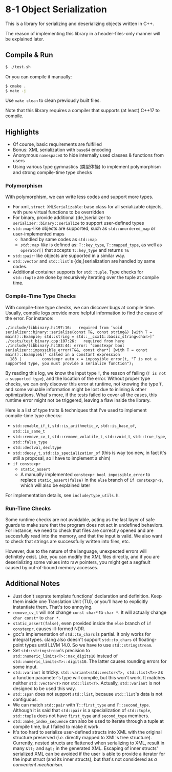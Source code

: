# 8-1 Object Serialization

This is a library for serializing and deserializing objects written in C++.

The reason of implementing this library in a header-files-only manner will be explained later.


## Compile & Run

```bash
$ ./test.sh
```

Or you can compile it manually:

```bash
$ cmake .
$ make -j
```

Use `make clean` to clean previously built files.

Note that this library requires a compiler that supports (at least) C++17 to compile.


## Highlights

- Of course, basic requirements are fulfilled
- Bonus: XML serialization with `base64` encoding
- Anonymous `namespace`s to hide internally used classes & functions from users
- Using various type gymnastics (类型体操) to implement polymorphism and strong compile-time type checks


### Polymorphism

With polymorphism, we can write less codes and support more types.

- For xml, `struct XMLSerializable`: base class for all serializable objects, with pure virtual functions to be overridden
- For binary, provide additional {de,}serializer to `serializer::binary::serialize` to support user-defined types
- `std::map`-like objects are supported, such as `std::unordered_map` or user-implemented maps
  - handled by same codes as `std::map`
  - _`std::map`-like_ is defined as: `T::key_type`, `T::mapped_type`, as well as `operator[]` that accepts `T::key_type` and returns `T&`
- `std::pair`-like objects are supported in a similar way.
- `std::vector` and `std::list`'s {de,}serialization are handled by same codes.
- Additional container supports for `std::tuple`. Type checks for `std::tuple` are done by recursively iterating over the tuple at compile time.


### Compile-Time Type Checks

With compile-time type checks, we can discover bugs at compile time. Usually, compile logs provide more helpful information to find the cause of the error. For instance:

```
./include/libbinary.h:197:16:   required from ‘void serializer::binary::serialize(const T&, const string&) [with T = main()::Example; std::string = std::__cxx11::basic_string<char>]’
./tests/test_binary.cpp:107:26:   required from here
./include/libbinary.h:183:44: error: ‘constexpr bool serializer::impossible_error(T&&, const char*) [with T = const main()::Example&]’ called in a constant expression
  183 |         constexpr auto x = impossible_error(t, "T is not a supported type, you must provide a serialize function");
```

By reading this log, we know the input type `T`, the reason of failing (`T is not a supported type`), and the location of the error. Without proper type checks, we can only discover this error at runtime, not knowing the type `T`, and some valuable information might be lost due to inlining & other optimizations. What's more, if the tests failed to cover all the cases, this runtime error might not be triggered, leaving a flaw inside the library.

Here is a list of type traits & techniques that I've used to implement compile-time type checks:

- `std::enable_if_t`, `std::is_arithmetic_v`, `std::is_base_of`, `std::is_same_t`
- `std::remove_cv_t`, `std::remove_volatile_t`, `std::void_t`, `std::true_type`, `std::false_type`
- `std::declval`, `decltype`
- `std::decay_t`, `std::is_specialization_of` (this is way too new, in fact it's still a proposal, so I have to implement a shim)
- `if constexpr`
  - `static_assert`
  - A manually implemented `constexpr bool impossible_error` to replace `static_assert(false)` in the `else` branch of `if constexpr`-s, which will also be explained later

For implementation details, see `include/type_utils.h`.


### Run-Time Checks

Some runtime checks are not avoidable, acting as the last layer of safe guards to make sure that the program does not act in undefined behaviors. For instance, we need to check that files are correctly opened and are succesfully read into the memory, and that the input is valid. We also want to check that strings are successfully written into files, etc.

However, due to the nature of the language, unexpected errors will definitely exist. Like, you can modify the XML files directly, and if you are deserializing some values into raw pointers, you might get a segfault caused by out-of-bound memory accesses.


## Additional Notes

- Just don't seprate template functions' declaration and definition. Keep them inside one Translation Unit (TU), or you'll have to explicitly instantiate them. That's too annoying.
- `remove_cv_t` will not change `const char*` to `char *`. It will actually change `char const*` to `char *`.
- `static_assert(false)`, even provided inside the `else` branch of `if constexpr`, causes ill-formed NDR.
- gcc's implementation of `std::to_chars` is partial. It only works for integral types. clang also doesn't support `std::to_chars` of floating-point types until LLVM 14.0. So we have to use `std::stringstream`.
- Set `std::stringstream`'s precision to `std::numeric_limits<T>::max_digits10` instead of `std::numeric_limits<T>::digits10`. The latter causes rounding errors for some input.
- `std::variant` is tricky. `std::variant<std::vector<T>, std::list<T>>` as a function parameter's type will compile, but this won't work. It matches neither `std::vector<T>` nor `std::list<T>`. Actually, `std::variant` is not designed to be used this way.
- `std::span` does not support `std::list`, because `std::list`'s data is not contiguous.
- We can match `std::pair` with `T::first_type` and `T::second_type`. Although it is said that `std::pair` is a specialization of `std::tuple`, `std::tuple` does not have `first_type` and `second_type` members.
- `std::make_index_sequence` can also be used to iterate through a tuple at compile time, but I failed to make it work.
- It's too hard to serialize user-defined structs into XML with the original structure preserved (_i.e._ directly mapped to XML's tree structure). Currently, nested structs are flattened when serializing to XML, result in many `&lt;` and `&gt;` in the generated XML. Escaping of inner structs' serialized XML can be avoided if the user is able to provide a iterator for the input struct (and its inner structs), but that's not considered as _a convenient mechanism_.
